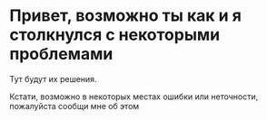 # Привет, возможно ты как и я столкнулся с некоторыми проблемами

Тут будут их решения.

Кстати, возможно в некоторых местах ошибки или неточности, пожалуйста сообщи мне об этом
